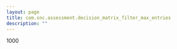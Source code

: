 ```yaml
---
layout: page
title: com.snc.assessment.decision_matrix_filter_max_entries
description: ""
---
```

1000